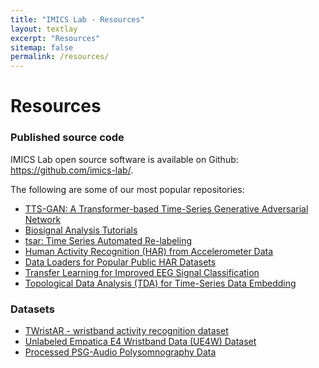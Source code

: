 ```yaml
---
title: "IMICS Lab - Resources"
layout: textlay
excerpt: "Resources"
sitemap: false
permalink: /resources/
---
```


# Resources

### Published source code

IMICS Lab open source software is available on Github: <a href="https://github.com/imics-lab/">https://github.com/imics-lab/</a>. 

The following are some of our most popular repositories:
- <a href="https://github.com/imics-lab/tts-gan">TTS-GAN: A Transformer-based Time-Series Generative Adversarial Network</a>
- <a href="https://github.com/imics-lab/biosignal_analysis_tutorials">Biosignal Analysis Tutorials</a>
- <a href="https://github.com/imics-lab/TSAR">tsar: Time Series Automated Re-labeling</a>
- <a href="https://github.com/imics-lab/model_evaluation_for_HAR">Human Activity Recognition (HAR) from Accelerometer Data</a>
- <a href="https://github.com/imics-lab/load_data_time_series">Data Loaders for Popular Public HAR Datasets</a>
- <a href="https://github.com/imics-lab/eeg-transfer-learning">Transfer Learning for Improved EEG Signal Classification</a>
- <a href="https://github.com/imics-lab/time-embed">Topological Data Analysis (TDA) for Time-Series Data Embedding</a>

### Datasets

- <a href="https://zenodo.org/record/5911808">TWristAR - wristband activity recognition dataset</a>
- <a href="https://zenodo.org/record/6898244">Unlabeled Empatica E4 Wristband Data (UE4W) Dataset</a>
- <a href="https://sandbox.zenodo.org/record/1144199">Processed PSG-Audio Polysomnography Data</a>
